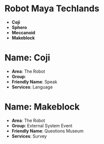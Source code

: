 # Robot Maya Techlands

- __Coji__
- __Sphero__
- __Meccanoid__
- __Makeblock__

# Name: Coji

- __Area__: The Robot
- __Group__: 
- __Friendly Name__: Speak
- __Services__: Language

# Name: Makeblock

- __Area__: The Robot
- __Group__: External System Event
- __Friendly Name__: Questions Museum
- __Services__: Survey
